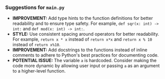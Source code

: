 ### Suggestions for `main.py`

- **IMPROVEMENT:** Add type hints to the function definitions for better readability and to ensure type safety. For example, `def sqr(x: int) -> int:` and `def mod(x: int) -> int:`.
- **STYLE:** Use consistent spacing around operators for better readability. For example, `return x * x` instead of `return x*x` and `return x % 10` instead of `return x%10`.
- **IMPROVEMENT:** Add docstrings to the functions instead of inline comments to adhere to Python's best practices for documenting code.
- **POTENTIAL ISSUE:** The variable `a` is hardcoded. Consider making the code more dynamic by allowing user input or passing `a` as an argument to a higher-level function.

